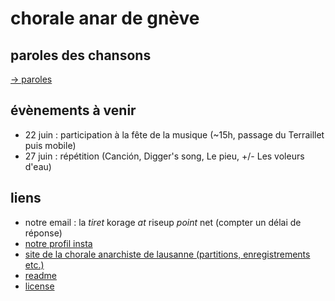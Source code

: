 # chorale anar de gnève
    
## paroles des chansons

[→ paroles](./paroles.md)

## évènements à venir 

- 22 juin : participation à la fête de la musique (~15h, passage du Terraillet puis mobile)
- 27 juin : répétition (Canción, Digger's song, Le pieu, +/- Les voleurs d'eau)

## liens
- notre email : la *tiret* korage *at* riseup *point* net (compter un délai de réponse)
- [notre profil insta](https://www.instagram.com/lachoraleanardegneve)
- [site de la chorale anarchiste de lausanne (partitions, enregistrements etc.)](https://lachorale.ch)
- [readme](./README.md)
- [license](./LICENSE)


